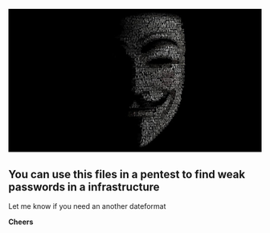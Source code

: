 ![anon](pics/anon.jpg)


## You can use this files in a pentest to find weak passwords in a infrastructure

Let me know if you need an another dateformat


**Cheers**
